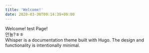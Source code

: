 ```yaml
---
title: 'Welcome!'
date: 2020-03-30T09:14:39+09:00
---
```


Welcome! test Page!  
안뇽?ㅎㅎ  
Whisper is a documentation theme built with Hugo. The design and functionality is intentionally minimal. 
